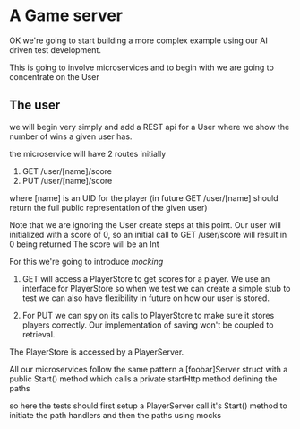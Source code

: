 # A Game server

OK we're going to start building a more complex example using our AI driven test development.

This is going to involve microservices and to begin with we are going to concentrate on the User

## The user

we will begin very simply and add a REST api for a User where we show the number of wins a given user has.

the microservice will have 2 routes initially

1) GET /user/[name]/score
2) PUT /user/[name]/score

where [name] is an UID for the player (in future GET /user/[name] should return the full public representation of the given user)

Note that we are ignoring the User create steps at this point.
Our user will initialized with a score of 0, so an initial call to GET /user/score will result in 0 being returned
The score will be an Int

For this we're going to introduce *mocking*

1) GET will access a PlayerStore to get scores for a player. We use an interface for PlayerStore so when we test we can create a simple stub to test we can also have flexibility in future on how our user is stored.

2) For PUT we can spy on its calls to PlayerStore to make sure it stores players correctly. Our implementation of saving won't be coupled to retrieval.

The PlayerStore is accessed by a PlayerServer.

All our microservices follow the same pattern a [foobar]Server struct with a public Start() method which calls a 
private startHttp method defining the paths

so here the tests should first setup a PlayerServer call it's Start() method to initiate the path handlers and then the paths
using mocks